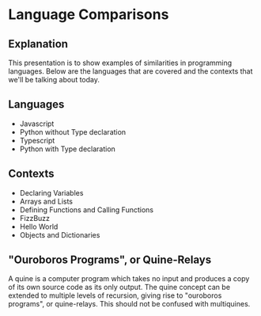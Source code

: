 # Language Comparisons

## Explanation
This presentation is to show examples of similarities in programming languages. Below are the languages that are covered and the contexts that we'll be talking about today.

## Languages

- Javascript
- Python without Type declaration
- Typescript
- Python with Type declaration

## Contexts

- Declaring Variables
- Arrays and Lists
- Defining Functions and Calling Functions
- FizzBuzz
- Hello World
- Objects and Dictionaries

## "Ouroboros Programs", or Quine-Relays

A quine is a computer program which takes no input and produces a copy of its own source code as its only output.
The quine concept can be extended to multiple levels of recursion, giving rise to "ouroboros programs", or quine-relays. This should not be confused with multiquines.